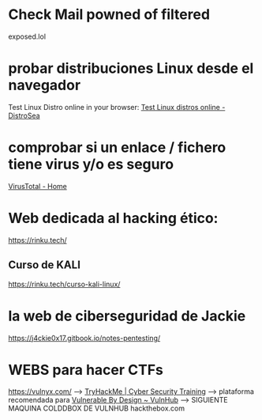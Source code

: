 
# Check Mail powned of filtered
 exposed.lol

# probar distribuciones Linux desde el navegador
Test Linux Distro online in your browser:
[Test Linux distros online - DistroSea](https://distrosea.com/)

# comprobar si un enlace / fichero  tiene virus y/o es seguro
[VirusTotal - Home](https://www.virustotal.com/gui/home/upload)


# Web dedicada al hacking ético:
https://rinku.tech/

## Curso de KALI

https://rinku.tech/curso-kali-linux/

# la web de ciberseguridad de Jackie
https://j4ckie0x17.gitbook.io/notes-pentesting/


# WEBS para hacer CTFs
https://vulnyx.com/ -->
[TryHackMe | Cyber Security Training](https://tryhackme.com/) --> plataforma recomendada para [Vulnerable By Design ~ VulnHub](https://www.vulnhub.com/)  --> SIGUIENTE MAQUINA COLDDBOX DE VULNHUB
hackthebox.com



